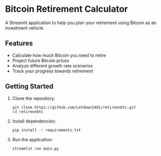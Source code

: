 # Bitcoin Retirement Calculator

A Streamlit application to help you plan your retirement using Bitcoin as an investment vehicle.

## Features
- Calculate how much Bitcoin you need to retire
- Project future Bitcoin prices
- Analyze different growth rate scenarios
- Track your progress towards retirement

## Getting Started
1. Clone the repository:
   ```bash
   git clone https://github.com/Letdown2491/retireonbtc.git
   cd retireonbtc
   ```
2. Install dependencies:
   ```bash
   pip install -r requirements.txt
   ```
3. Run the application:
   ```bash
   streamlit run main.py
   ```
